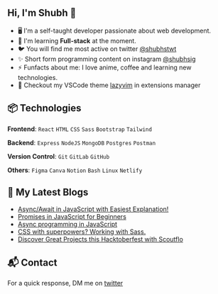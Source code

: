 ## Hi, I'm Shubh 👋

<!-- <img width="30%" align='right' src="https://i.giphy.com/media/10IEUy0f5V3WLu/giphy.webp"> -->

<!-- Introduction -->
- 🖥 I'm a self-taught developer passionate about web development.
- 🚀 I'm learning **Full-stack** at the moment.
- 🐦 You will find me most active on twitter [@shubhstwt](https://twitter.com/shubhstwt)
- ✨ Short form programming content on instagram [@shubhsig](https;//instagram.com/shubhsig)
- ⚡ Funfacts about me: I love anime, coffee and learning new technologies.
- 🌈 Checkout my VSCode theme [lazyvim](https://marketplace.visualstudio.com/items?itemName=ShubhSharma.lazyvim-theme) in extensions manager

<!-- My Skills -->
## 📦 Technologies
**Frontend**: `React` `HTML` `CSS` `Sass` `Bootstrap` `Tailwind`

**Backend**: `Express` `NodeJS` `MongoDB` `Postgres` `Postman`

**Version Control**: `Git` `GitLab` `GitHub`

**Others**: `Figma` `Canva` `Notion` `Bash` `Linux` `Netlify`

## 📕 My Latest Blogs

<!-- BLOG-POST-LIST:START -->
- [Async/Await in JavaScript with Easiest Explanation!](https://shubhsharma19.hashnode.dev/async-await-explained)
- [Promises in JavaScript for Beginners](https://shubhsharma19.hashnode.dev/promises-for-beginners)
- [Async programming in JavaScript](https://shubhsharma19.hashnode.dev/async-programming-in-js)
- [CSS with superpowers? Working with Sass.](https://shubhsharma19.hashnode.dev/css-with-superpowers-sass)
- [Discover Great Projects this Hacktoberfest with Scoutflo](https://shubhsharma19.hashnode.dev/discover-great-projects-this-hacktoberfest-with-scoutflo)
<!-- BLOG-POST-LIST:END -->

<!-- <a href="https://app.daily.dev/shubhsharma19"><img src="./devcard.png" width="250px" alt="Shubh Sharma's Daily dev card"/></a> -->

## 📬 Contact 
For a quick response, DM me on [twitter](twitter.com/shubhstwt)
